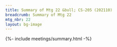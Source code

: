 ```yaml
---
title: Summary of Mtg 22 &bull; CS-205 (202110)
breadcrumb: Summary of Mtg 22
mtg_nbr: 22
layout: bg-image
---
```

 
{%- include meetings/summary.html -%}
